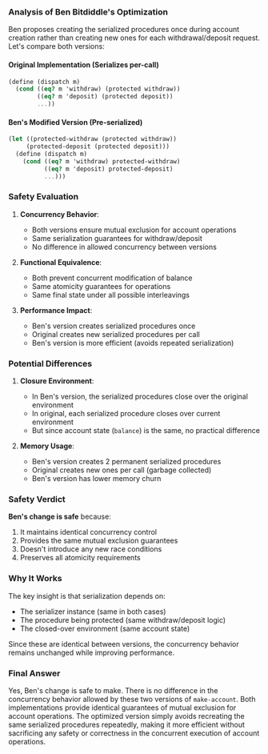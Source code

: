 ### Analysis of Ben Bitdiddle's Optimization

Ben proposes creating the serialized procedures once during account creation rather than creating new ones for each withdrawal/deposit request. Let's compare both versions:

#### Original Implementation (Serializes per-call)
```scheme
(define (dispatch m)
  (cond ((eq? m 'withdraw) (protected withdraw))
        ((eq? m 'deposit) (protected deposit))
        ...))
```

#### Ben's Modified Version (Pre-serialized)
```scheme
(let ((protected-withdraw (protected withdraw))
     (protected-deposit (protected deposit)))
  (define (dispatch m)
    (cond ((eq? m 'withdraw) protected-withdraw)
          ((eq? m 'deposit) protected-deposit)
          ...)))
```

### Safety Evaluation

1. **Concurrency Behavior**:
   - Both versions ensure mutual exclusion for account operations
   - Same serialization guarantees for withdraw/deposit
   - No difference in allowed concurrency between versions

2. **Functional Equivalence**:
   - Both prevent concurrent modification of balance
   - Same atomicity guarantees for operations
   - Same final state under all possible interleavings

3. **Performance Impact**:
   - Ben's version creates serialized procedures once
   - Original creates new serialized procedures per call
   - Ben's version is more efficient (avoids repeated serialization)

### Potential Differences

1. **Closure Environment**:
   - In Ben's version, the serialized procedures close over the original environment
   - In original, each serialized procedure closes over current environment
   - But since account state (`balance`) is the same, no practical difference

2. **Memory Usage**:
   - Ben's version creates 2 permanent serialized procedures
   - Original creates new ones per call (garbage collected)
   - Ben's version has lower memory churn

### Safety Verdict

**Ben's change is safe** because:
1. It maintains identical concurrency control
2. Provides the same mutual exclusion guarantees
3. Doesn't introduce any new race conditions
4. Preserves all atomicity requirements

### Why It Works

The key insight is that serialization depends on:
- The serializer instance (same in both cases)
- The procedure being protected (same withdraw/deposit logic)
- The closed-over environment (same account state)

Since these are identical between versions, the concurrency behavior remains unchanged while improving performance.

### Final Answer

Yes, Ben's change is safe to make. There is no difference in the concurrency behavior allowed by these two versions of `make-account`. Both implementations provide identical guarantees of mutual exclusion for account operations. The optimized version simply avoids recreating the same serialized procedures repeatedly, making it more efficient without sacrificing any safety or correctness in the concurrent execution of account operations.
